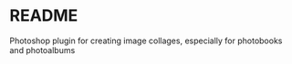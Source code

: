 # README #

Photoshop plugin for creating image collages, especially for photobooks and photoalbums
